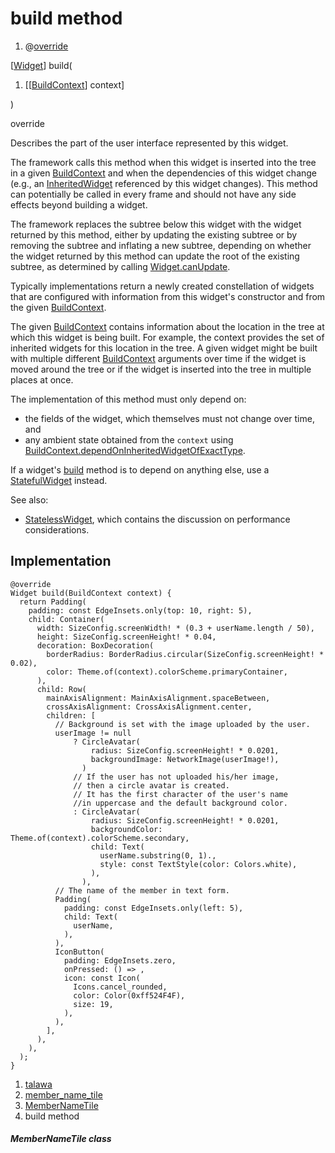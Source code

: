 
<div>

# build method

</div>


<div>

1.  @[override](https://api.flutter.dev/flutter/dart-core/override-constant.html)

</div>

[[Widget](https://api.flutter.dev/flutter/widgets/Widget-class.html)]
build(

1.  [[[BuildContext](https://api.flutter.dev/flutter/widgets/BuildContext-class.md)]
    context]

)


override




Describes the part of the user interface represented by this widget.

The framework calls this method when this widget is inserted into the
tree in a given
[BuildContext](https://api.flutter.dev/flutter/widgets/BuildContext-class.html)
and when the dependencies of this widget change (e.g., an
[InheritedWidget](https://api.flutter.dev/flutter/widgets/InheritedWidget-class.md)
referenced by this widget changes). This method can potentially be
called in every frame and should not have any side effects beyond
building a widget.

The framework replaces the subtree below this widget with the widget
returned by this method, either by updating the existing subtree or by
removing the subtree and inflating a new subtree, depending on whether
the widget returned by this method can update the root of the existing
subtree, as determined by calling
[Widget.canUpdate](https://api.flutter.dev/flutter/widgets/Widget/canUpdate.html).

Typically implementations return a newly created constellation of
widgets that are configured with information from this widget\'s
constructor and from the given
[BuildContext](https://api.flutter.dev/flutter/widgets/BuildContext-class.html).

The given
[BuildContext](https://api.flutter.dev/flutter/widgets/BuildContext-class.html)
contains information about the location in the tree at which this widget
is being built. For example, the context provides the set of inherited
widgets for this location in the tree. A given widget might be built
with multiple different
[BuildContext](https://api.flutter.dev/flutter/widgets/BuildContext-class.html)
arguments over time if the widget is moved around the tree or if the
widget is inserted into the tree in multiple places at once.

The implementation of this method must only depend on:

-   the fields of the widget, which themselves must not change over
    time, and
-   any ambient state obtained from the `context` using
    [BuildContext.dependOnInheritedWidgetOfExactType](https://api.flutter.dev/flutter/widgets/BuildContext/dependOnInheritedWidgetOfExactType.html).

If a widget\'s
[build](../../widgets_member_name_tile/MemberNameTile/build.md) method
is to depend on anything else, use a
[StatefulWidget](https://api.flutter.dev/flutter/widgets/StatefulWidget-class.html)
instead.

See also:

-   [StatelessWidget](https://api.flutter.dev/flutter/widgets/StatelessWidget-class.html),
    which contains the discussion on performance considerations.



## Implementation

``` language-dart
@override
Widget build(BuildContext context) {
  return Padding(
    padding: const EdgeInsets.only(top: 10, right: 5),
    child: Container(
      width: SizeConfig.screenWidth! * (0.3 + userName.length / 50),
      height: SizeConfig.screenHeight! * 0.04,
      decoration: BoxDecoration(
        borderRadius: BorderRadius.circular(SizeConfig.screenHeight! * 0.02),
        color: Theme.of(context).colorScheme.primaryContainer,
      ),
      child: Row(
        mainAxisAlignment: MainAxisAlignment.spaceBetween,
        crossAxisAlignment: CrossAxisAlignment.center,
        children: [
          // Background is set with the image uploaded by the user.
          userImage != null
              ? CircleAvatar(
                  radius: SizeConfig.screenHeight! * 0.0201,
                  backgroundImage: NetworkImage(userImage!),
                )
              // If the user has not uploaded his/her image,
              // then a circle avatar is created.
              // It has the first character of the user's name
              //in uppercase and the default background color.
              : CircleAvatar(
                  radius: SizeConfig.screenHeight! * 0.0201,
                  backgroundColor: Theme.of(context).colorScheme.secondary,
                  child: Text(
                    userName.substring(0, 1).,
                    style: const TextStyle(color: Colors.white),
                  ),
                ),
          // The name of the member in text form.
          Padding(
            padding: const EdgeInsets.only(left: 5),
            child: Text(
              userName,
            ),
          ),
          IconButton(
            padding: EdgeInsets.zero,
            onPressed: () => ,
            icon: const Icon(
              Icons.cancel_rounded,
              color: Color(0xff524F4F),
              size: 19,
            ),
          ),
        ],
      ),
    ),
  );
}
```







1.  [talawa](../../index.md)
2.  [member_name_tile](../../widgets_member_name_tile/)
3.  [MemberNameTile](../../widgets_member_name_tile/MemberNameTile-class.md)
4.  build method

##### MemberNameTile class







